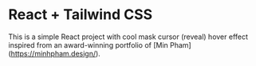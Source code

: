 # React + Tailwind CSS

This is a simple React project with cool mask cursor (reveal) hover effect inspired from an award-winning portfolio of [Min Pham] (https://minhpham.design/).
